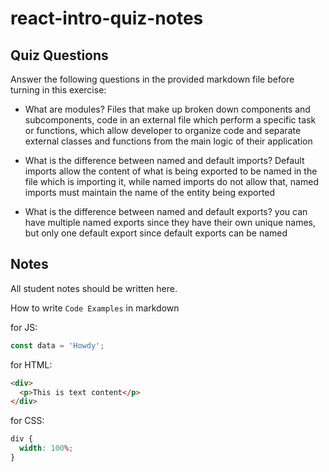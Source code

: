 # react-intro-quiz-notes

## Quiz Questions

Answer the following questions in the provided markdown file before turning in this exercise:

- What are modules?
  Files that make up broken down components and subcomponents, code in an external file which perform a specific task or functions, which allow developer to organize code and separate external classes and functions from the main logic of their application

- What is the difference between named and default imports? Default imports allow the content of what is being exported to be named in the file which is importing it, while named imports do not allow that, named imports must maintain the name of the entity being exported

- What is the difference between named and default exports?
  you can have multiple named exports since they have their own unique names, but only one default export since default exports can be named

## Notes

All student notes should be written here.

How to write `Code Examples` in markdown

for JS:

```javascript
const data = 'Howdy';
```

for HTML:

```html
<div>
  <p>This is text content</p>
</div>
```

for CSS:

```css
div {
  width: 100%;
}
```
